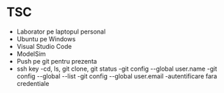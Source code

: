 # TSC

- Laborator pe laptopul personal
- Ubuntu pe Windows
- Visual Studio Code
- ModelSim
- Push pe git pentru prezenta
- ssh key
-cd, ls, git clone, git status
-git config --global user.name
-git config --global --list
-git config --global user.email
-autentificare fara credentiale
